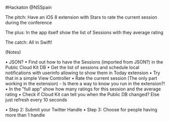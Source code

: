 #Hackaton @NSSpain 

The pitch: Have an iOS 8 extension with Stars to rate the current session during the conference

The plus: In the app itself show the list of Sessions with they average rating

The catch: All in Swift!


(Notes)

• JSON?
• Find out how to have the Sessions (imported from JSON?) in the Public Cloud Kit DB
• Get the list of sessions and schedule local notifications with userinfo allowing to show them in Today extension
• Try that in a simple View Controller
• Rate the current session (The only part working in the extension) - Is there a way to know you run in the extension?!
• In the "full app" show how many ratings for this session and the average rating
• Check if Cloud Kit can tell you when the Public DB changed? Else just refresh every 10 seconds

• Step 2: Submit your Twitter Handle
• Step 3: Choose for people having more than 1 handle 